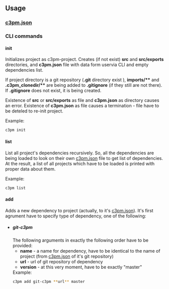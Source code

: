 ## Usage

### [c3pm.json][c3pm_json]

### CLI commands

#### init

Initializes project as c3pm-project.
Creates (if not exist) **src** and **src/exports** directories,
and **c3pm.json** file with data form uservia CLI and empty
dependencies list.

If project directory is a git repository (**.git** directory exist
), **imports/&ast;&ast;** and **.c3pm_clonedir/&ast;&ast;** are being
added to **.gitignore** (if they still are not there). If **.gitignore**
does not exist, it is being created.

Existence of **src** or **src/exports** as file and **c3pm.json** as
directory causes an error. Existence of **c3pm.json** as file causes a
termination - file have to be deteled to re-init project.

<!--- TODO add real example --->
Example: 
```bash
c3pm init
```

#### list

List all project's dependencies recursively. So, all the dependencies are
being loaded to look on their own [c3pm.json][c3pm_json] file to get list
of dependencies. At the result, a list of all projects which have to be
loaded is printed with proper data about them.

<!--- TODO add real example --->
Example:
```bash
c3pm list
```

#### add

Adds a new dependency to project (actually, to it's [c3pm.json][c3pm_json]).
It's first agrument have to specify type of dependency, one of the following:

* ##### git-c3pm
  The following arguments in exactly the following order have to be
  provided: 
  * **name** - a name for dependency, have to be identical to the name of
    project (from [c3pm.json][c3pm_json] of it's git repository)
  * **url** - url of git repository of dependency
  * **version** - at this very moment, have to be exactly "master"
  <!--- TODO add real example --->
  Example:
  ```bash
  c3pm add git-c3pm **url** master
  ```

[c3pm_json]: c3pm%20json.md